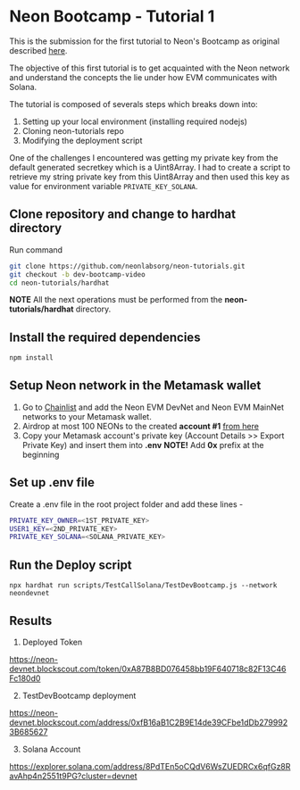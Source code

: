# Neon Bootcamp - Tutorial 1

This is the submission for the first tutorial to Neon's Bootcamp as original described [here](https://bootcamp.neonevm.org/videos/deploy-an-erc-20-for-spl-token-on-neon-evm-and-test-on-solana).

The objective of this first tutorial is to get acquainted with the Neon network and understand the concepts the lie under how EVM communicates with Solana.

The tutorial is composed of severals steps which breaks down into:

1. Setting up your local environment (installing required nodejs)
2. Cloning neon-tutorials repo
3. Modifying the deployment script

One of the challenges I encountered was getting my private key from the default generated secretkey which is a Uint8Array.
I had to create a script to retrieve my string private key from this Uint8Array and then used this key as value for environment variable `PRIVATE_KEY_SOLANA`.

## Clone repository and change to hardhat directory

Run command

```sh
git clone https://github.com/neonlabsorg/neon-tutorials.git
git checkout -b dev-bootcamp-video
cd neon-tutorials/hardhat
```

**NOTE** All the next operations must be performed from the **neon-tutorials/hardhat** directory.

## Install the required dependencies

```sh
npm install
```

## Setup Neon network in the Metamask wallet

1. Go to [Chainlist](https://chainlist.org/?search=Neon+EVM&testnets=true) and add the Neon EVM DevNet and Neon EVM MainNet networks to your Metamask wallet.
2. Airdrop at most 100 NEONs to the created **account #1** [from here](https://neonfaucet.org/)
3. Copy your Metamask account's private key (Account Details >> Export Private Key) and insert them into **.env**
   **NOTE!** Add **0x** prefix at the beginning

## Set up .env file

Create a .env file in the root project folder and add these lines -

```sh
PRIVATE_KEY_OWNER=<1ST_PRIVATE_KEY>
USER1_KEY=<2ND_PRIVATE_KEY>
PRIVATE_KEY_SOLANA=<SOLANA_PRIVATE_KEY>
```

## Run the Deploy script

`npx hardhat run scripts/TestCallSolana/TestDevBootcamp.js --network neondevnet`


## Results

1. Deployed Token

https://neon-devnet.blockscout.com/token/0xA87B8BD076458bb19F640718c82F13C46Fc180d0


2. TestDevBootcamp deployment

https://neon-devnet.blockscout.com/address/0xfB16aB1C2B9E14de39CFbe1dDb2799923B685627

3. Solana Account

https://explorer.solana.com/address/8PdTEn5oCQdV6WsZUEDRCx6qfGz8RavAhp4n2551t9PG?cluster=devnet
